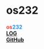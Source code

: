 # os232
<span style="color:hsl(4,90%,58%);"><span><b>os</b></span></span><span style="color:hsl(207,90%,54%);"><span><b>232</b></span></span><br/>
[**LOG**](TXT/mylog.txt)<br>
[**GitHub**](https://github.com/jteo0/os232/)

